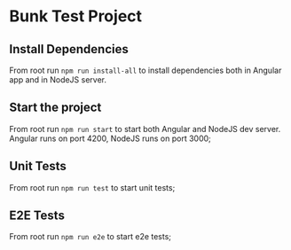 # Bunk Test Project

## Install Dependencies

From root run `npm run install-all` to install dependencies both in Angular app and in NodeJS server.

## Start the project

From root run `npm run start` to start both Angular and NodeJS dev server.
Angular runs on port 4200, NodeJS runs on port 3000;

## Unit Tests

From root run `npm run test` to start unit tests;

## E2E Tests

From root run `npm run e2e` to start e2e tests;

